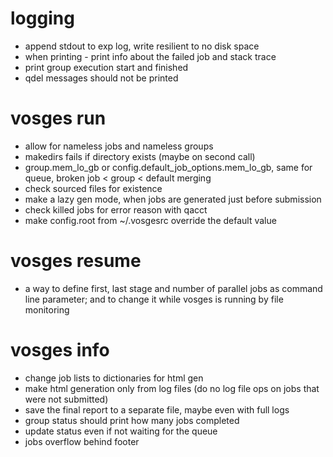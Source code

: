 # logging
- append stdout to exp log, write resilient to no disk space
- when printing - print info about the failed job and stack trace
- print group execution start and finished
- qdel messages should not be printed

# vosges run
- allow for nameless jobs and nameless groups
- makedirs fails if directory exists (maybe on second call)
- group.mem_lo_gb or config.default_job_options.mem_lo_gb, same for queue, broken job < group < default merging
- check sourced files for existence
- make a lazy gen mode, when jobs are generated just before submission
- check killed jobs for error reason with qacct
- make config.root from ~/.vosgesrc override the default value

# vosges resume
- a way to define first, last stage and number of parallel jobs as command line parameter; and to change it while vosges is running by file monitoring

# vosges info
- change job lists to dictionaries for html gen
- make html generation only from log files (do no log file ops on jobs that were not submitted)
- save the final report to a separate file, maybe even with full logs
- group status should print how many jobs completed
- update status even if not waiting for the queue
- jobs overflow behind footer
